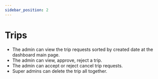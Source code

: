 ```yaml
---
sidebar_position: 2
---
```


# Trips

- The admin can view the trip requests sorted by created date at the dashboard main page.
- The admin can view, approve, reject a trip.
- The admin can accept or reject cancel trip requests.
- Super admins can delete the trip all together.

